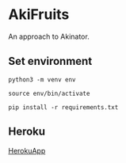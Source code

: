 # AkiFruits
An approach to Akinator.

## Set environment

`python3 -m venv env`

`source env/bin/activate`

`pip install -r requirements.txt`

## Heroku

[HerokuApp](https://akifruits.herokuapp.com/)